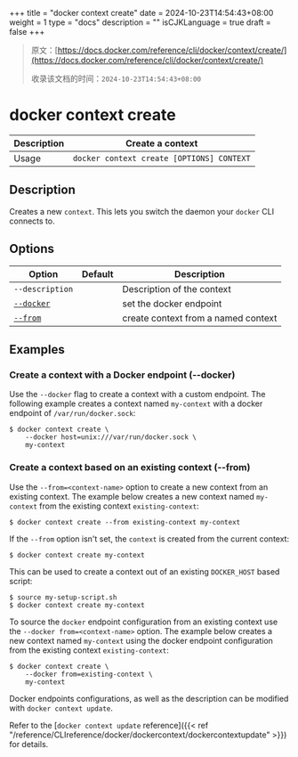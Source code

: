 +++
title = "docker context create"
date = 2024-10-23T14:54:43+08:00
weight = 1
type = "docs"
description = ""
isCJKLanguage = true
draft = false
+++

> 原文：[https://docs.docker.com/reference/cli/docker/context/create/](https://docs.docker.com/reference/cli/docker/context/create/)
>
> 收录该文档的时间：`2024-10-23T14:54:43+08:00`

# docker context create

| Description | Create a context                          |
| :---------- | ----------------------------------------- |
| Usage       | `docker context create [OPTIONS] CONTEXT` |

## Description

Creates a new `context`. This lets you switch the daemon your `docker` CLI connects to.

## Options

| Option                                                       | Default | Description                         |
| ------------------------------------------------------------ | ------- | ----------------------------------- |
| `--description`                                              |         | Description of the context          |
| [`--docker`](https://docs.docker.com/reference/cli/docker/context/create/#docker) |         | set the docker endpoint             |
| [`--from`](https://docs.docker.com/reference/cli/docker/context/create/#from) |         | create context from a named context |

## Examples

### Create a context with a Docker endpoint (--docker)

Use the `--docker` flag to create a context with a custom endpoint. The following example creates a context named `my-context` with a docker endpoint of `/var/run/docker.sock`:



```console
$ docker context create \
    --docker host=unix:///var/run/docker.sock \
    my-context
```

### Create a context based on an existing context (--from)

Use the `--from=<context-name>` option to create a new context from an existing context. The example below creates a new context named `my-context` from the existing context `existing-context`:



```console
$ docker context create --from existing-context my-context
```

If the `--from` option isn't set, the `context` is created from the current context:



```console
$ docker context create my-context
```

This can be used to create a context out of an existing `DOCKER_HOST` based script:



```console
$ source my-setup-script.sh
$ docker context create my-context
```

To source the `docker` endpoint configuration from an existing context use the `--docker from=<context-name>` option. The example below creates a new context named `my-context` using the docker endpoint configuration from the existing context `existing-context`:



```console
$ docker context create \
    --docker from=existing-context \
    my-context
```

Docker endpoints configurations, as well as the description can be modified with `docker context update`.

Refer to the [`docker context update` reference]({{< ref "/reference/CLIreference/docker/dockercontext/dockercontextupdate" >}}) for details.
